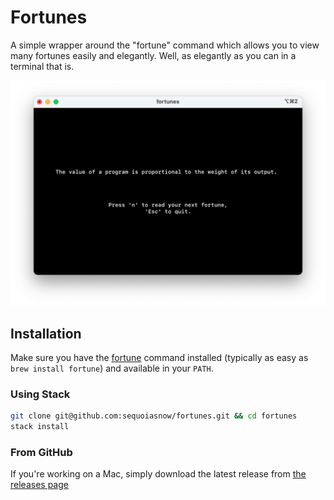 # Fortunes

A simple wrapper around the "fortune" command which allows you to view many
fortunes easily and elegantly. Well, as elegantly as you can in a terminal that
is.

![Screenshot](./screenshot.png)

## Installation

Make sure you have the
[fortune](https://www.ibiblio.org/pub/linux/games/amusements/fortune/!INDEX.html)
command installed (typically as easy as `brew install fortune`) and available in
your `PATH`.

### Using Stack

```sh
git clone git@github.com:sequoiasnow/fortunes.git && cd fortunes
stack install
```

### From GitHub

If you're working on a Mac, simply download the latest release from [the
releases page](https://github.com/sequoiasnow/fortunes/releases)
